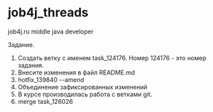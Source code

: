 # job4j_threads

job4j.ru middle java developer

Задание.

1. Создать ветку с именем task_124176. Номер 124176 - это номер задания.
2. Внесите изменения в файл README.md
3. hotfix_139840
   --amend
4. Объединение зафиксированных изменений
5. В курсе производилась работа с ветками git.
6. merge task_126026